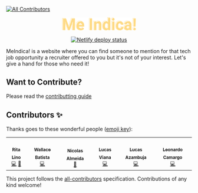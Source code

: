 
<!-- ALL-CONTRIBUTORS-BADGE:START - Do not remove or modify this section -->
[![All Contributors](https://img.shields.io/badge/all_contributors-6-orange.svg?style=flat-square)](#contributors-)
<!-- ALL-CONTRIBUTORS-BADGE:END -->
<p align="center">
  <a href="https://meindica.tech">
    <img alt="Me Indica!" src="https://raw.githubusercontent.com/meindica/meindica/main/src/images/logo.inline.svg" width="200" />
  </a>
</p>

<p align="center">
  <a href="https://app.netlify.com/sites/meindica/deploys">
    <img alt="Netlify deploy status" src="https://api.netlify.com/api/v1/badges/57184660-5032-4a11-9661-30de7e429092/deploy-status" />
  </a>
</p>

MeIndica! is a website where you can find someone to mention for that tech job opportunity a recruiter offered to you but it's not of your interest. Let's give a hand for those who need it! 

## Want to Contribute?

Please read the [contributting guide](CONTRIBUTTING.md)

## Contributors ✨

Thanks goes to these wonderful people ([emoji key](https://allcontributors.org/docs/en/emoji-key)):

<!-- ALL-CONTRIBUTORS-LIST:START - Do not remove or modify this section -->
<!-- prettier-ignore-start -->
<!-- markdownlint-disable -->
<table>
  <tr>
    <td align="center"><a href="https://github.com/ritalino"><img src="https://avatars2.githubusercontent.com/u/30784544?v=4" width="100px;" alt=""/><br /><sub><b>Rita Lino</b></sub></a><br /><a href="https://github.com/meindica/meindica/commits?author=ritalino" title="Code">💻</a> <a href="#ideas-ritalino" title="Ideas, Planning, & Feedback">🤔</a></td>
    <td align="center"><a href="https://iamwallace.dev"><img src="https://avatars2.githubusercontent.com/u/6943919?v=4" width="100px;" alt=""/><br /><sub><b>Wallace Batista</b></sub></a><br /><a href="https://github.com/meindica/meindica/commits?author=uselessdev" title="Code">💻</a></td>
    <td align="center"><a href="https://github.com/AlmeidaNicolas"><img src="https://avatars1.githubusercontent.com/u/42320790?v=4" width="100px;" alt=""/><br /><sub><b>Nicolas Almeida</b></sub></a><br /><a href="#design-AlmeidaNicolas" title="Design">🎨</a></td>
    <td align="center"><a href="https://blog.lucasviana.dev"><img src="https://avatars0.githubusercontent.com/u/13911440?v=4" width="100px;" alt=""/><br /><sub><b>Lucas Viana</b></sub></a><br /><a href="https://github.com/meindica/meindica/commits?author=mechamobau" title="Code">💻</a></td>
    <td align="center"><a href="https://github.com/lucas-azambuja"><img src="https://avatars3.githubusercontent.com/u/505298?v=4" width="100px;" alt=""/><br /><sub><b>Lucas Azambuja</b></sub></a><br /><a href="https://github.com/meindica/meindica/commits?author=lucas-azambuja" title="Code">💻</a></td>
    <td align="center"><a href="https://github.com/LeonardoCamargo31"><img src="https://avatars3.githubusercontent.com/u/46382008?v=4" width="100px;" alt=""/><br /><sub><b>Leonardo Camargo</b></sub></a><br /><a href="https://github.com/meindica/meindica/commits?author=LeonardoCamargo31" title="Code">💻</a></td>
  </tr>
</table>

<!-- markdownlint-enable -->
<!-- prettier-ignore-end -->
<!-- ALL-CONTRIBUTORS-LIST:END -->

This project follows the [all-contributors](https://github.com/all-contributors/all-contributors) specification. Contributions of any kind welcome!
